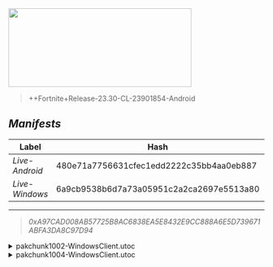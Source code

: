 <div style="pointer-events: none">
  <img style="pointer-events: none" src="https://raw.githubusercontent.com/Tectors/Archive/master/source/dependents/gen.26.00.svg" width="360" height="155">
<div>

 >  
  
  > ++Fortnite+Release-23.30-CL-23901854-Android

## *Manifests*
| Label | Hash | Route |
| - | - | - |
| *Live-Android* | 480e71a7756631cfec1edd2222c35bb4aa0eb887 | [uF3iVA5S7aK6xpQAQkiatHeUswxUXw](https://github.com/Tectors/Archive/blob/master/manifests/uF3iVA5S7aK6xpQAQkiatHeUswxUXw.manifest) |
| *Live-Windows* | 6a9cb9538b6d7a73a05951c2a2ca2697e5513a80 | [k3pvBY__gYAhQAV2pUS0NYGb2dcbxg](https://github.com/Tectors/Archive/blob/master/manifests/k3pvBY__gYAhQAV2pUS0NYGb2dcbxg.manifest) |

---

> *0xA97CAD008AB57725B8AC6838EA5E8432E9CC888A6E5D739671ABFA3DA8C97D94*

<details>
  <summary>pakchunk1002-WindowsClient.utoc</summary>

 > 
    0xDDB78DDD7971B5CA666936B53BAEBAF5498067B1C7B3C5053B35104803925AFE

  </details>

<details>
  <summary>pakchunk1004-WindowsClient.utoc</summary>

 > 
    0x5F149D17C16F53A4CF98C8366452DCC4F5C5CA89B7B3921C0E9485CFCADC75F4

  </details>

